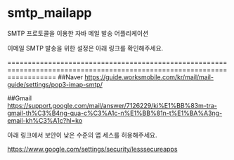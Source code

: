 # smtp_mailapp
SMTP 프로토콜을 이용한 자바 메일 발송 어플리케이션

이메일 SMTP 발송을 위한 설정은 아래 링크를 확인해주세요.

========================================================================================================================
##Naver
https://guide.worksmobile.com/kr/mail/mail-guide/settings/pop3-imap-smtp/

##Gmail
https://support.google.com/mail/answer/7126229/ki%E1%BB%83m-tra-gmail-th%C3%B4ng-qua-c%C3%A1c-n%E1%BB%81n-t%E1%BA%A3ng-email-kh%C3%A1c?hl=ko

아래 링크에서 보안이 낮은 수준의 앱 세스를 허용해주세요.

https://www.google.com/settings/security/lesssecureapps